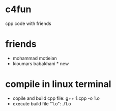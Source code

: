 # c4fun
cpp code with friends

# friends
- mohammad motieian
- kioumars babakhani * new 

# compile in linux terminal
- copile and build cpp file: g++ 1.cpp -o 1.o
- execute build file "1.o": ./1.o
